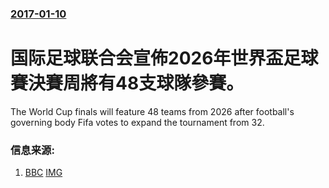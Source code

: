 ### [2017-01-10](/news/2017/01/10/index.md)

##### 
# 国际足球联合会宣佈2026年世界盃足球賽決賽周將有48支球隊參賽。 

The World Cup finals will feature 48 teams from 2026 after football's governing body Fifa votes to expand the tournament from 32.


### 信息来源:

1. [BBC](http://www.bbc.com/sport/football/38565246) [IMG](https://ichef.bbci.co.uk/onesport/cps/624/cpsprodpb/11155/production/_93337996_worldcup_getty.jpg)
